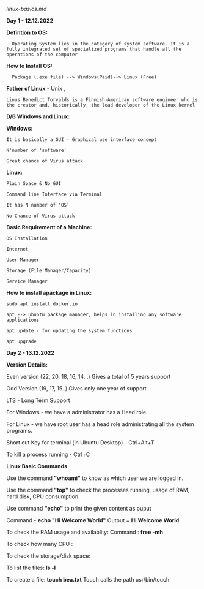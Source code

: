 _linux-basics.md_

**Day 1 - 12.12.2022**


**Defintion to OS:**

      Operating System lies in the category of system software. It is a fully integrated set of specialized programs that handle all the operations of the computer
      
**How to Install OS:**

      Package (.exe file) --> Windows(Paid)--> Linux (Free)
      
**Father of Linux** - Unix ,

    Linus Benedict Torvalds is a Finnish-American software engineer who is the creator and, historically, the lead developer of the Linux kernel

**D/B Windows and Linux:**

**Windows:** 

    It is basically a GUI - Graphical use interface concept
    
    N'number of 'software'
    
    Great chance of Virus attack
    
**Linux:**

    Plain Space & No GUI
    
    Command line Interface via Terminal
    
    It has N number of 'OS'
    
    No Chance of Virus attack
    
**Basic Requirement of a Machine:**

    OS Installation
    
    Internet
    
    User Manager
    
    Storage (File Manager/Capacity)
    
    Service Manager
    
 **How to install apackage in Linux:**
 
    sudo apt install docker.io
    
    apt --> ubuntu package manager, helps in installing any software applications
    
    apt update - for updating the system functions
    
    apt upgrade

 
 **Day 2 - 13.12.2022** 
 
   
 **Version Details:**
   
   Even version (22, 20, 18, 16, 14...) Gives a total of 5 years support
   
   Odd Version (19, 17, 15..) Gives only one year of support
   
   LTS - Long Term Support
   
   For Windows - we have a administrator has a Head role.
   
   For Linux - we have root user has a head role administrating all the system programs.
   
   Short cut Key for terminal (in Ubuntu Desktop) - Ctrl+Alt+T 
   
   To kill a process running - Ctrl+C
   
   
 **Linux Basic Commands**
 
 Use the command **"whoami"** to know as which user we are logged in.
 
 Use the command **"top"** to check the processes running, usage of RAM, hard disk, CPU consumption.
 
 Use command **"echo"** to print the given content as ouput 
 
 Command - **echo "Hi Welcome World"**  Output = **Hi Welcome World**
 
 To check the RAM usage and availablity: Command : **free -mh**
 
 To check how many CPU :
 
 To check the storage/disk space:
 
 To list the files: **ls -l**
 
 To create a file: **touch bea.txt**  Touch calls the path usr/bin/touch
 
 
 
 
 
 
 
 
 
 
    
